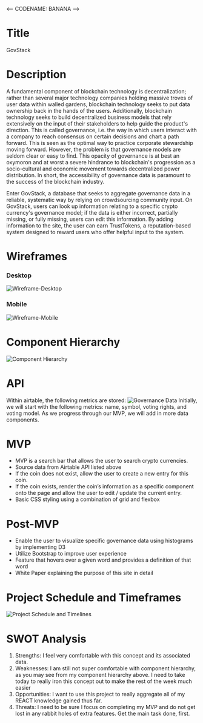 <-- CODENAME: BANANA -->

# Title
GovStack

# Description
<p>
A fundamental component of blockchain technology is decentralization; rather than several major technology companies holding massive troves of user data within walled
gardens, blockchain technology seeks to put data ownership back in the hands of the users. Additionally, blockchain technology seeks to build decentralized business models
that rely extensively on the input of their stakeholders to help guide the product's direction. This is called governance, i.e. the way in which users interact with a company
to reach consensus on certain decisions and chart a path forward. This is seen as the optimal way to practice corporate stewardship moving forward. However, the problem is that
governance models are seldom clear or easy to find. This opacity of governance is at best an oxymoron and at worst a severe hindrance to blockchain's progression as a 
socio-cultural and economic movement towards decentralized power distribution. In short, the accessibility of governance data is paramount to the success of the blockchain 
industry.
</p>

<p>
Enter GovStack, a database that seeks to aggregate governance data in a reliable, systematic way by relying on crowdsourcing community input. On GovStack, users can 
look up information relating to a specific crypto currency's governance model; if the data is either incorrect, partially missing, or fully missing, users can edit this
information. By adding information to the site, the user can earn TrustTokens, a reputation-based system designed to reward users who offer helpful input to the 
system.
</p>

# Wireframes
### Desktop
![Wireframe-Desktop](/images/wireframe-desktop.jpeg)
### Mobile
![Wireframe-Mobile](/images/wireframe-mobile.jpeg)

# Component Hierarchy
![Component Hierarchy](images/component-hierachy.jpeg)

# API 
Within airtable, the following metrics are stored:
![Governance Data](/images/governance.png)
Initially, we will start with the following metrics: name, symbol, voting rights, and voting model. As we progress through our MVP, we will add in more data components.


# MVP
<ul>
  <li>MVP is a search bar that allows the user to search crypto currencies.</li>
  <li>Source data from Airtable API listed above</li>
  <li>If the coin does not exist, allow the user to create a new entry for this coin.</li> 
  <li>If the coin exists, render the coin’s information as a specific component onto the page and allow the user to edit / update the current entry.</li>
  <li>Basic CSS styling using a combination of grid and flexbox</li>
</ul>

# Post-MVP
<ul>
  <li>Enable the user to visualize specific governance data using histograms by implementing D3</li>
  <li>Utilize Bootstrap to improve user experience</li>
  <li>Feature that hovers over a given word and provides a definition of that word</li>
  <li>White Paper explaining the purpose of this site in detail</li>
</ul>

# Project Schedule and Timeframes
![Project Schedule and Timelines](/images/timeframes.png)



# SWOT Analysis
<ol>
  <li>Strengths: I feel very comfortable with this concept and its associated data.</li>
  <li>Weaknesses: I am still not super comfortable with component hierarchy, as you may see from my component hierarchy above. I need to take today to really iron this concept out to make the rest of the week much easier</li>
  <li>Opportunities: I want to use this project to really aggregate all of my REACT knowledge gained thus far. </li>
  <li>Threats: I need to be sure I focus on completing my MVP and do not get lost in any rabbit holes of extra features. Get the main task done, first.</li>
</ol>
